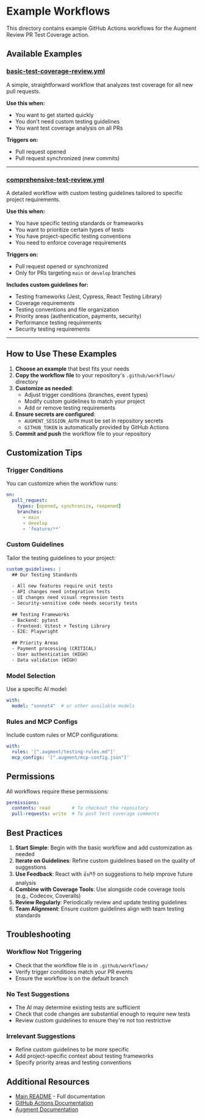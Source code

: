 # Example Workflows

This directory contains example GitHub Actions workflows for the Augment Review PR Test Coverage action.

## Available Examples

### [basic-test-coverage-review.yml](./basic-test-coverage-review.yml)
A simple, straightforward workflow that analyzes test coverage for all new pull requests.

**Use this when:**
- You want to get started quickly
- You don't need custom testing guidelines
- You want test coverage analysis on all PRs

**Triggers on:**
- Pull request opened
- Pull request synchronized (new commits)

---

### [comprehensive-test-review.yml](./comprehensive-test-review.yml)
A detailed workflow with custom testing guidelines tailored to specific project requirements.

**Use this when:**
- You have specific testing standards or frameworks
- You want to prioritize certain types of tests
- You have project-specific testing conventions
- You need to enforce coverage requirements

**Triggers on:**
- Pull request opened or synchronized
- Only for PRs targeting `main` or `develop` branches

**Includes custom guidelines for:**
- Testing frameworks (Jest, Cypress, React Testing Library)
- Coverage requirements
- Testing conventions and file organization
- Priority areas (authentication, payments, security)
- Performance testing requirements
- Security testing requirements

---

## How to Use These Examples

1. **Choose an example** that best fits your needs
2. **Copy the workflow file** to your repository's `.github/workflows/` directory
3. **Customize as needed**:
   - Adjust trigger conditions (branches, event types)
   - Modify custom guidelines to match your project
   - Add or remove testing requirements
4. **Ensure secrets are configured**:
   - `AUGMENT_SESSION_AUTH` must be set in repository secrets
   - `GITHUB_TOKEN` is automatically provided by GitHub Actions
5. **Commit and push** the workflow file to your repository

## Customization Tips

### Trigger Conditions
You can customize when the workflow runs:

```yaml
on:
  pull_request:
    types: [opened, synchronize, reopened]
    branches:
      - main
      - develop
      - 'feature/**'
```

### Custom Guidelines
Tailor the testing guidelines to your project:

```yaml
custom_guidelines: |
  ## Our Testing Standards
  
  - All new features require unit tests
  - API changes need integration tests
  - UI changes need visual regression tests
  - Security-sensitive code needs security tests
  
  ## Testing Frameworks
  - Backend: pytest
  - Frontend: Vitest + Testing Library
  - E2E: Playwright
  
  ## Priority Areas
  - Payment processing (CRITICAL)
  - User authentication (HIGH)
  - Data validation (HIGH)
```

### Model Selection
Use a specific AI model:

```yaml
with:
  model: "sonnet4"  # or other available models
```

### Rules and MCP Configs
Include custom rules or MCP configurations:

```yaml
with:
  rules: '[".augment/testing-rules.md"]'
  mcp_configs: '[".augment/mcp-config.json"]'
```

## Permissions

All workflows require these permissions:

```yaml
permissions:
  contents: read        # To checkout the repository
  pull-requests: write  # To post test coverage comments
```

## Best Practices

1. **Start Simple**: Begin with the basic workflow and add customization as needed
2. **Iterate on Guidelines**: Refine custom guidelines based on the quality of suggestions
3. **Use Feedback**: React with 👍/👎 on suggestions to help improve future analysis
4. **Combine with Coverage Tools**: Use alongside code coverage tools (e.g., Codecov, Coveralls)
5. **Review Regularly**: Periodically review and update testing guidelines
6. **Team Alignment**: Ensure custom guidelines align with team testing standards

## Troubleshooting

### Workflow Not Triggering
- Check that the workflow file is in `.github/workflows/`
- Verify trigger conditions match your PR events
- Ensure the workflow is on the default branch

### No Test Suggestions
- The AI may determine existing tests are sufficient
- Check that code changes are substantial enough to require new tests
- Review custom guidelines to ensure they're not too restrictive

### Irrelevant Suggestions
- Refine custom guidelines to be more specific
- Add project-specific context about testing frameworks
- Specify priority areas and testing conventions

## Additional Resources

- [Main README](../README.md) - Full documentation
- [GitHub Actions Documentation](https://docs.github.com/en/actions)
- [Augment Documentation](https://docs.augmentcode.com)
